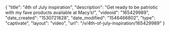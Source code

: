 {
    "title": "4th of July inspiration",
    "description": "Get ready to be patriotic with my fave products available at Macy’s!",
    "videoid": "165429989",
    "date_created": "1530721828",
    "date_modified": "1546466802",
    "type": "captivate",
    "layout": "video",
    "url": "\/v\/4th-of-july-inspiration\/165429989"
}